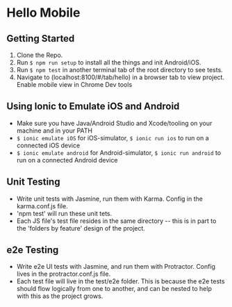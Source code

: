 # Hello Mobile #

## Getting Started ##

  1. Clone the Repo.
  2. Run `$ npm run setup` to install all the things and init Android/iOS.
  3. Run `$ npm test` in another terminal tab of the root directory to see tests.
  4. Navigate to (localhost:8100/#/tab/hello) in a browser tab to view project. Enable mobile view in Chrome Dev tools

## Using Ionic to Emulate iOS and Android ##

  - Make sure you have Java/Android Studio and Xcode/tooling on your machine
    and in your PATH
  - `$ ionic emulate iOS` for iOS-simulator, `$ ionic run ios` to run on a connected iOS device
  - `$ ionic emulate android` for Android-simulator, `$ ionic run android` to run on a connected Android device


## Unit Testing ##
  - Write unit tests with Jasmine, run them with Karma. Config in the karma.conf.js file.
  - 'npm test' will run these unit tets.
  - Each JS file's test file resides in the same directory -- this is in part to the 'folders by feature' design of the project.


## e2e Testing ##

  - Write e2e UI tests with Jasmine, and run them with Protractor. Config lives in the protractor.conf.js file.
  - Each test file will live in the test/e2e folder. This is because the e2e tests should flow logically from one to another, and can be nested to help with this as the project grows.
